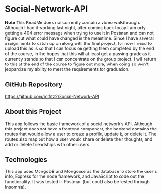 # Social-Network-API

**Note** This ReadMe does not currently contain a video walkthrough. Although I had it working last night, after coming back today I am only getting a 404 error message when trying to use it in Postman and can not figure out what could have changed in the meantime. Since I have several assignments to catch up on along with the final project, for now I need to upload this as is so that I can focus on getting them completed by the end of the course, in the hopes that this will at least get a passing grade as it currently stands so that I can concentrate on the group project. I will return to this at the end of the course to figure out more, when doing so won't jeopardize my ability to meet the requirements for graduation.  

## GitHub Repository
https://github.com/mlfitz2/Social-Network-API

## About this Project
This app follows the basic framework of a social network's API. Although this project does not have a frontend component, the backend contains the routes that would allow a user to create a profile, update it, or delete it. The routes also map out how a user would share or delete their thoughts, and add or delete friendships with other users.

## Technologies

This app uses MongoDB and Mongoose as the database to store the user's info, Express for the node framework, and JavaScript to code out the functionality. It was tested in Postman (but could also be tested through Insomnia).